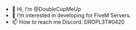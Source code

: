 - 👋 Hi, I’m @DoubleCupMeUp
- 👀 I’m interested in developing for FiveM Servers.
- 📫 How to reach me Discord: DROPL3T#0420

<!---
DoubleCupMeUp/DoubleCupMeUp is a ✨ special ✨ repository because its `README.md` (this file) appears on your GitHub profile.
You can click the Preview link to take a look at your changes.
--->
